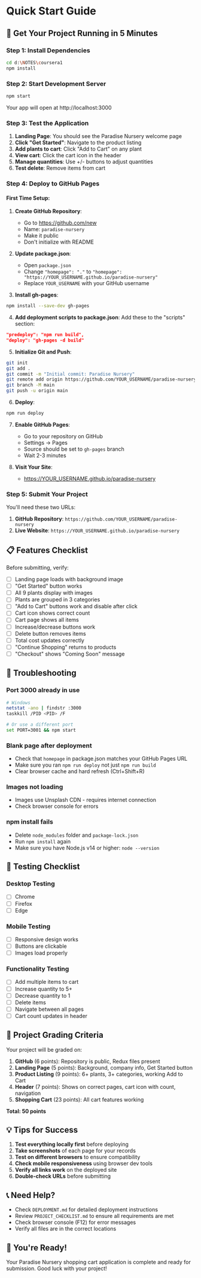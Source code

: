 # Quick Start Guide

## 🚀 Get Your Project Running in 5 Minutes

### Step 1: Install Dependencies
```bash
cd d:\NOTES\coursera1
npm install
```

### Step 2: Start Development Server
```bash
npm start
```

Your app will open at http://localhost:3000

### Step 3: Test the Application

1. **Landing Page**: You should see the Paradise Nursery welcome page
2. **Click "Get Started"**: Navigate to the product listing
3. **Add plants to cart**: Click "Add to Cart" on any plant
4. **View cart**: Click the cart icon in the header
5. **Manage quantities**: Use +/- buttons to adjust quantities
6. **Test delete**: Remove items from cart

### Step 4: Deploy to GitHub Pages

#### First Time Setup:

1. **Create GitHub Repository**:
   - Go to https://github.com/new
   - Name: `paradise-nursery`
   - Make it public
   - Don't initialize with README

2. **Update package.json**:
   - Open `package.json`
   - Change `"homepage": "."` to `"homepage": "https://YOUR_USERNAME.github.io/paradise-nursery"`
   - Replace `YOUR_USERNAME` with your GitHub username

3. **Install gh-pages**:
```bash
npm install --save-dev gh-pages
```

4. **Add deployment scripts to package.json**:
Add these to the "scripts" section:
```json
"predeploy": "npm run build",
"deploy": "gh-pages -d build"
```

5. **Initialize Git and Push**:
```bash
git init
git add .
git commit -m "Initial commit: Paradise Nursery"
git remote add origin https://github.com/YOUR_USERNAME/paradise-nursery.git
git branch -M main
git push -u origin main
```

6. **Deploy**:
```bash
npm run deploy
```

7. **Enable GitHub Pages**:
   - Go to your repository on GitHub
   - Settings → Pages
   - Source should be set to `gh-pages` branch
   - Wait 2-3 minutes

8. **Visit Your Site**:
   - https://YOUR_USERNAME.github.io/paradise-nursery

### Step 5: Submit Your Project

You'll need these two URLs:

1. **GitHub Repository**: `https://github.com/YOUR_USERNAME/paradise-nursery`
2. **Live Website**: `https://YOUR_USERNAME.github.io/paradise-nursery`

## 📋 Features Checklist

Before submitting, verify:

- [ ] Landing page loads with background image
- [ ] "Get Started" button works
- [ ] All 9 plants display with images
- [ ] Plants are grouped in 3 categories
- [ ] "Add to Cart" buttons work and disable after click
- [ ] Cart icon shows correct count
- [ ] Cart page shows all items
- [ ] Increase/decrease buttons work
- [ ] Delete button removes items
- [ ] Total cost updates correctly
- [ ] "Continue Shopping" returns to products
- [ ] "Checkout" shows "Coming Soon" message

## 🐛 Troubleshooting

### Port 3000 already in use
```bash
# Windows
netstat -ano | findstr :3000
taskkill /PID <PID> /F

# Or use a different port
set PORT=3001 && npm start
```

### Blank page after deployment
- Check that `homepage` in package.json matches your GitHub Pages URL
- Make sure you ran `npm run deploy` not just `npm run build`
- Clear browser cache and hard refresh (Ctrl+Shift+R)

### Images not loading
- Images use Unsplash CDN - requires internet connection
- Check browser console for errors

### npm install fails
- Delete `node_modules` folder and `package-lock.json`
- Run `npm install` again
- Make sure you have Node.js v14 or higher: `node --version`

## 📱 Testing Checklist

### Desktop Testing
- [ ] Chrome
- [ ] Firefox
- [ ] Edge

### Mobile Testing
- [ ] Responsive design works
- [ ] Buttons are clickable
- [ ] Images load properly

### Functionality Testing
- [ ] Add multiple items to cart
- [ ] Increase quantity to 5+
- [ ] Decrease quantity to 1
- [ ] Delete items
- [ ] Navigate between all pages
- [ ] Cart count updates in header

## 🎯 Project Grading Criteria

Your project will be graded on:

1. **GitHub** (6 points): Repository is public, Redux files present
2. **Landing Page** (5 points): Background, company info, Get Started button
3. **Product Listing** (9 points): 6+ plants, 3+ categories, working Add to Cart
4. **Header** (7 points): Shows on correct pages, cart icon with count, navigation
5. **Shopping Cart** (23 points): All cart features working

**Total: 50 points**

## 💡 Tips for Success

1. **Test everything locally first** before deploying
2. **Take screenshots** of each page for your records
3. **Test on different browsers** to ensure compatibility
4. **Check mobile responsiveness** using browser dev tools
5. **Verify all links work** on the deployed site
6. **Double-check URLs** before submitting

## 📞 Need Help?

- Check `DEPLOYMENT.md` for detailed deployment instructions
- Review `PROJECT_CHECKLIST.md` to ensure all requirements are met
- Check browser console (F12) for error messages
- Verify all files are in the correct locations

## 🎉 You're Ready!

Your Paradise Nursery shopping cart application is complete and ready for submission. Good luck with your project!
